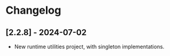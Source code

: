 # Changelog

<!-- Do not change the line immediately below this comment, the build system will replace it with the actual version and date. -->

## [2.2.8] - 2024-07-02

- New runtime utilities project, with singleton implementations.